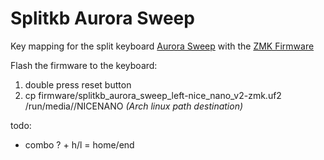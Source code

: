 # Splitkb Aurora Sweep

Key mapping for the split keyboard [Aurora Sweep](https://splitkb.com/products/aurora-sweep) with the [ZMK Firmware](https://zmk.dev/docs)

Flash the firmware to the keyboard:
1. double press reset button
2. cp firmware/splitkb_aurora_sweep_left-nice_nano_v2-zmk.uf2 /run/media/<user>/NICENANO *(Arch linux path destination)*

todo:
- combo ? + h/l = home/end
